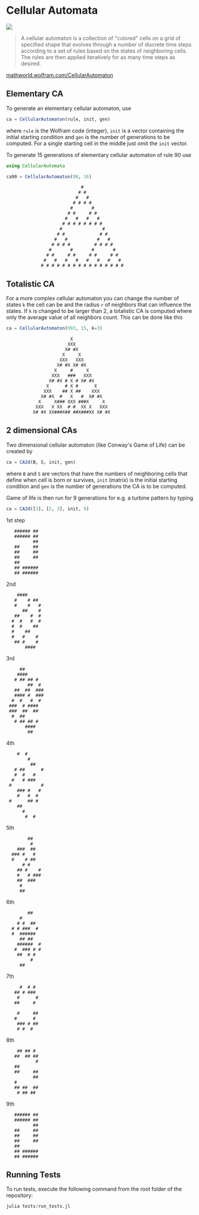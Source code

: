 Cellular Automata
===================

<img src="https://github.com/wherrera10/CellularAutomata.jl/blob/master/docs/src/arrowhead.png">

> A cellular automaton is a collection of "colored" cells on a grid of specified shape that evolves through a number of discrete time steps according to a set of rules based on the states of neighboring cells. 
> The rules are then applied iteratively for as many time steps as desired.

[mathworld.wolfram.com/CellularAutomaton](http://mathworld.wolfram.com/CellularAutomaton.html)


Elementary CA
-------------
To generate an elementary cellular automaton, use
```julia
ca = CellularAutomaton(rule, init, gen)
```
where `rule` is the Wolfram code (integer), `init` is a vector containing the initial starting condition and `gen` is the number of generations to be computed.
For a single starting cell in the middle just omit the `init` vector.

To generate 15 generations of elementary cellular automaton of rule 90 use
```julia
using CellularAutomata

ca90 = CellularAutomaton(90, 16)
```
                                #                                    
                               # #                                   
                              #   #                                  
                             # # # #                                 
                            #       #                                
                           # #     # #                               
                          #   #   #   #                              
                         # # # # # # # #                             
                        #               #                            
                       # #             # #                           
                      #   #           #   #                          
                     # # # #         # # # #                         
                    #       #       #       #                        
                   # #     # #     # #     # #                       
                  #   #   #   #   #   #   #   #                      
                 # # # # # # # # # # # # # # # #                     


Totalistic CA
-------------

For a more complex cellular automaton you can change the number of states `k` the cell can be and the radius `r` of neighbors that can influence the states.
If `k` is changed to be larger than 2, a totalistic CA is computed where only the average value of all neighbors count.
This can be done like this
```julia
ca = CellularAutomaton(993, 15, k=3)
```
	                        X                         
	                       XXX                        
	                      X# #X                       
	                     X     X                      
	                    XXX   XXX                     
	                   X# #X X# #X                    
	                  X     #     X                   
	                 XXX   ###   XXX                  
	                X# #X # X # X# #X                 
	               X      # X #      X                
	              XXX    ## X ##    XXX               
	             X# #X  #   X   #  X# #X              
	            X     X### XXX ###X     X             
	           XXX   X XX  # #  XX X   XXX            
	          X# #X XX###X## ##X###XX X# #X           


2 dimensional CAs
-----------------

Two dimensional cellular automaton (like Conway's Game of Life) can be created by
```julia
ca = CA2d(B, S, init, gen)
```
where `B` and `S` are vectors that have the numbers of neighboring cells that define when cell is born or survives, `init` (matrix) is the initial starting condition and `gen` is the number of generations the CA is to be computed.

Game of life is then run for 9 generations for e.g. a turbine pattern by typing
```julia
ca = CA2d([3], [2, 3], init, 9)
```

1st step

	   ###### ##        
	   ###### ##        
	          ##        
	   ##     ##        
	   ##     ##        
	   ##     ##        
	   ##               
	   ## ######        
	   ## ######        
	                    

2nd	       
             
	    ####            
	   #    # ##        
	   #    #   #       
	      ##    #       
	   ##    #  #       
	  #  #   #  #       
	  #  #    ##        
	  #    ##           
	  #   #    #        
	   ## #    #        
	       ####         
	               
     
3rd	     
               
	     ##             
	    ####            
	   # ## ## #        
	        ##  #       
	   ##  ##  ###      
	   #### #  ###      
	  #  #   #  #       
	 ###  # ####        
	 ###  ##  ##        
	  #  ##             
	   # ## ## #        
	       ####         
	        ##          
	             
       
4th

	    #  #            
	        #           
	         ##         
	   # ##      #      
	   #  #   #         
	  #   # ###         
	 #           #      
	    ### #   #       
	    #   #  #        
	 #      ## #        
	    ##              
	      #             
	       #  #         

	                    
5th

	        ##          
	         #          
	    ###  ##         
	  ### #   #         
	  #    # ##         
	      # #           
	    ## #    #       
	    #   # ###       
	    ##  ###         
	     #              
	     ##             


6th

	        ##          
	     #              
	    # #  ##         
	  # # ###  #        
	  #  ######         
	     ## ##          
	    ######  #       
	   #  ### # #       
	    ##  # #         
	         #          
	     ##             

	                    
7th	 
                   
	     #  # #         
	   ## # ###         
	    #      #        
	   ##     #         
	                    
	    #     ##        
	   #      #         
	    ### # ##        
	    # #  #          
	     
               
8th	                    

	    ## ## #         
	   ##  ## ##        
	           #        
	   ##               
	   ##     ##        
	          ##        
	   #                
	   ## ##  ##        
	    # ## ##         

	                    
9th	                    

	   ###### ##        
	   ###### ##        
	          ##        
	   ##     ##        
	   ##     ##        
	   ##     ##        
	   ##               
	   ## ######        
	   ## ######        
	            	                    
	                    
	                    
Running Tests
-----------------

To run tests, execute the following command from the root folder of the repository:

```julia
julia tests/run_tests.jl
```

